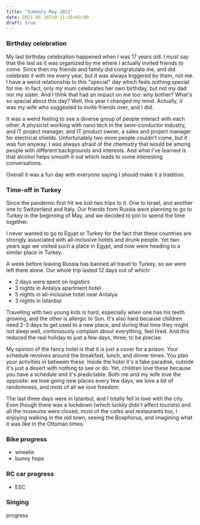 ```yaml
---
title: "Summary May 2021"
date: 2021-05-16T10:11:35+03:00
draft: true
---
```

### Birthday celebration

My last birthday celebration happened when I was 17 years old. I must say that the last as it was organized by me where
I actually invited friends to come. Since then my friends and family did congratulate me, and did celebrate it with me
every year, but it was always triggered by them, not me. I have a weird relationship to this "special" day which feels
nothing special for me. In fact, only my mum celebrates her own birthday, but not my dad nor my sister. And I think that
had an impact on me too: why bother? What's so special about this day? Well, this year I changed my mind. Actually, it
was my wife who suggested to invite friends over, and I did.

It was a weird feeling to see a diverse group of people interact with each other. A physicist working with nano tech in
the semi-conductor industry, and IT project manager, and IT product owner, a sales and project manager for electrical
shields. Unfortunately two more people couldn't come, but it was fun anyway. I was always afraid of the chemistry that
would be among people with different backgrounds and interests. And what I've learned is that alcohol helps smooth it
out which leads to some interesting conversations.

Overall it was a fun day with everyone saying I should make it a tradition.

### Time-off in Turkey

Since the pandemic first hit we lost two trips to it. One to Israel, and another one to Switzerland and Italy. Our friends
from Russia were planning to go to Turkey in the beginning of May, and we decided to join to spend the time together.

I never wanted to go to Egypt or Turkey for the fact that these countries are strongly associated with all-inclusive
hotels and drunk people. Yet two years ago we visited such a place in Egypt, and now were heading to a similar place
in Turkey.

A week before leaving Russia has banned all travel to Turkey, so we were left there alone. Our whole trip lasted 12 days
out of which:

- 2 days were spent on logistics
- 3 nights in Antalya apartment hotel
- 5 nights in all-inclusive hotel near Antalya
- 3 nights in Istanbul

Travelling with two young kids is hard, especially when one has his teeth growing, and the other is allergic to Sun.
It's also hard because children need 2-3 days to get used to a new place, and during that time they might not sleep
well, continuously complain about everything, feel tired. And this reduced the real holiday to just a few days, three,
to be precise.

My opinion of the fancy hotel is that it is just a cover for a prison. Your schedule revolves around the breakfast,
lunch, and dinner times. You plan your activities in between these. Inside the hotel it's a fake paradise, outside it's
just a desert with nothing to see or do. Yet, children love these because you have a schedule and it's predictable. Both
me and my wife love the opposite: we love going new places every few days, we love a bit of randomness, and most of all
we love freedom.

The last three days were in Istanbul, and I totally fell in love with the city. Even though there was a lockdown (which
luckily didn't affect tourists) and all the museums were closed, most of the cafes and restaurants too, I enjoying walking
in the old town, seeing the Bosphorus, and imagining what it was like in the Ottoman times.

### Bike progress

- wheelie
- bunny hops

### RC car progress

- ESC

### Singing

progress
